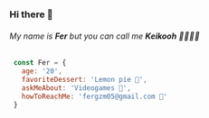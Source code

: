 ### Hi there 👋

###### My name is ***Fer*** but you can call me ***Keikooh*** 👩🏻‍💻🧇

``` js
 const Fer = {
   age: '20',
   favoriteDessert: 'Lemon pie 🍰',
   askMeAbout: 'Videogames 👾',
   howToReachMe: 'fergzm05@gmail.com 📧'
 }
```
